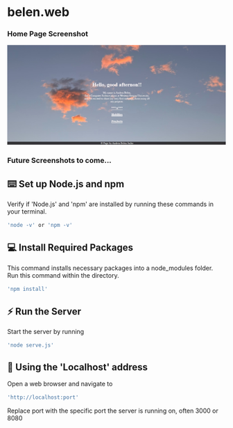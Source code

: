 # belen.web

<h3>Home Page Screenshot</h3>
<p align="center">
  <img src='pictures/homePage screenshot 12.28.2023.png'/>
</p>

<h3>Future Screenshots to come...</h3>

## ⌨️ Set up Node.js and npm

Verify if 'Node.js' and 'npm' are installed by running these commands in your terminal.

```sh
'node -v' or 'npm -v'
```

## 💻 Install Required Packages

This command installs necessary packages into a node_modules folder. Run this command within the directory.

```sh
'npm install'
```

## ⚡ Run the Server

Start the server by running

```sh
'node serve.js'
```

## 🧩 Using the 'Localhost' address

Open a web browser and navigate to

```sh
'http://localhost:port'
```

Replace port with the specific port the server is running on, often 3000 or 8080
